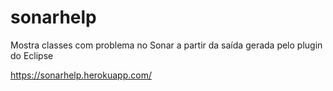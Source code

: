 # sonarhelp
Mostra classes com problema no Sonar a partir da saída gerada pelo plugin do Eclipse

https://sonarhelp.herokuapp.com/
